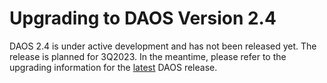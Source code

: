 # Upgrading to DAOS Version 2.4

DAOS 2.4 is under active development and has not been released yet.
The release is planned for 3Q2023.
In the meantime, please refer to the upgrading information for the
[latest](https://docs.daos.io/latest/release/upgrading/) DAOS release.
